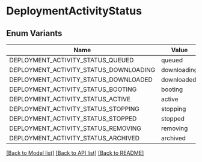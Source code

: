 # DeploymentActivityStatus

## Enum Variants

| Name | Value |
|---- | -----|
| DEPLOYMENT_ACTIVITY_STATUS_QUEUED | queued |
| DEPLOYMENT_ACTIVITY_STATUS_DOWNLOADING | downloading |
| DEPLOYMENT_ACTIVITY_STATUS_DOWNLOADED | downloaded |
| DEPLOYMENT_ACTIVITY_STATUS_BOOTING | booting |
| DEPLOYMENT_ACTIVITY_STATUS_ACTIVE | active |
| DEPLOYMENT_ACTIVITY_STATUS_STOPPING | stopping |
| DEPLOYMENT_ACTIVITY_STATUS_STOPPED | stopped |
| DEPLOYMENT_ACTIVITY_STATUS_REMOVING | removing |
| DEPLOYMENT_ACTIVITY_STATUS_ARCHIVED | archived |


[[Back to Model list]](../README.md#documentation-for-models) [[Back to API list]](../README.md#documentation-for-api-endpoints) [[Back to README]](../README.md)


